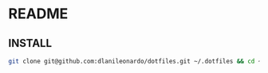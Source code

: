 # README

## INSTALL
```bash
git clone git@github.com:dlanileonardo/dotfiles.git ~/.dotfiles && cd ~/.dotfiles && .install
```
